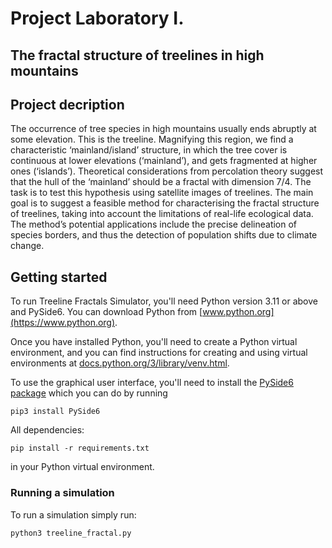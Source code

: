 # Project Laboratory I.
## The fractal structure of treelines in high mountains

## Project decription
The occurrence of tree species in high mountains usually ends abruptly at some elevation. This is the treeline. Magnifying this region, we find a characteristic ‘mainland/island’ structure, in which the tree cover is continuous at lower elevations (‘mainland’), and gets fragmented at higher ones (‘islands’). Theoretical considerations from percolation theory suggest that the hull of the ‘mainland’ should be a fractal with dimension 7/4. The task is to test this hypothesis using satellite images of treelines. The main goal is to suggest a feasible method for characterising the fractal structure of treelines, taking into account the limitations of real-life ecological data. The method’s potential applications include the precise delineation of species borders, and thus the detection of population shifts due to climate change.


## Getting started

To run Treeline Fractals Simulator, you'll need Python version 3.11 or above and PySide6.
You can download Python from [www.python.org](https://www.python.org).

Once you have installed Python, you'll need to create a Python virtual
environment, and you can find instructions for creating and using virtual
environments at
[docs.python.org/3/library/venv.html](https://docs.python.org/3/library/venv.html).

To use the graphical user interface, you'll need to install
the [PySide6 package](https://pypi.org/project/PySide6/) which you can do by
running

```shell
pip3 install PySide6
```

All dependencies:
```shell
pip install -r requirements.txt
```

in your Python virtual environment.

### Running a simulation

To run a simulation simply run:

```shell
python3 treeline_fractal.py
```
